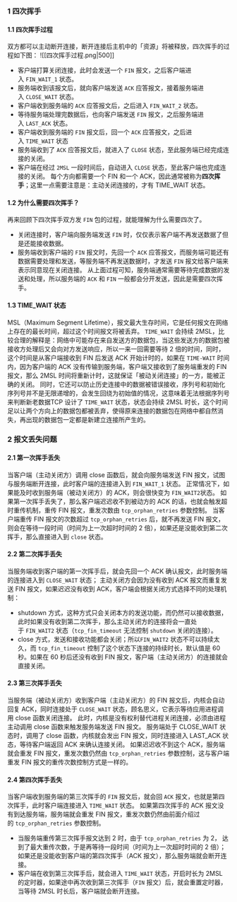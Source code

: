 ### 1 四次挥手
#### 1.1 四次挥手过程
双方都可以主动断开连接，断开连接后主机中的「资源」将被释放，四次挥手的过程如下图：
![[四次挥手过程.png|500]]
- 客户端打算关闭连接，此时会发送一个 `FIN` 报文，之后客户端进入 `FIN_WAIT_1` 状态。
- 服务端收到该报文后，就向客户端发送 `ACK` 应答报文，接着服务端进入 `CLOSE_WAIT` 状态。
- 客户端收到服务端的 `ACK` 应答报文后，之后进入 `FIN_WAIT_2` 状态。
- 等待服务端处理完数据后，也向客户端发送 `FIN` 报文，之后服务端进入 `LAST_ACK` 状态。
- 客户端收到服务端的 `FIN` 报文后，回一个 `ACK` 应答报文，之后进入 `TIME_WAIT` 状态
- 服务端收到了 `ACK` 应答报文后，就进入了 `CLOSE` 状态，至此服务端已经完成连接的关闭。
- 客户端在经过 `2MSL` 一段时间后，自动进入 `CLOSE` 状态，至此客户端也完成连接的关闭。
每个方向都需要一个 FIN 和一个 ACK，因此通常被称为**四次挥手**；这里一点需要注意是：主动关闭连接的，才有 TIME_WAIT 状态。
#### 1.2 为什么需要四次挥手？
再来回顾下四次挥手双方发 `FIN` 包的过程，就能理解为什么需要四次了。
- 关闭连接时，客户端向服务端发送 `FIN` 时，仅仅表示客户端不再发送数据了但是还能接收数据。
- 服务端收到客户端的 `FIN` 报文时，先回一个 `ACK` 应答报文，而服务端可能还有数据需要处理和发送，等服务端不再发送数据时，才发送 `FIN` 报文给客户端来表示同意现在关闭连接。
从上面过程可知，服务端通常需要等待完成数据的发送和处理，所以服务端的 `ACK` 和 `FIN` 一般都会分开发送，因此是需要四次挥手。
#### 1.3 TIME_WAIT 状态
MSL（Maximum Segment Lifetime），报文最大生存时间，它是任何报文在网络上存在的最长时间，超过这个时间报文将被丢弃。
`TIME_WAIT` 会持续 2MSL，比较合理的解释是：网络中可能存在来自发送方的数据包，当这些发送方的数据包被接收方处理后又会向对方发送响应，所以一来一回需要等待 2 倍的时间，同时，这个时间是从客户端接收到 FIN 后发送 ACK 开始计时的，如果在 `TIME-WAIT` 时间内，因为客户端的 ACK 没有传输到服务端，客户端又接收到了服务端重发的 FIN 报文，那么 2MSL 时间将重新计时，这就保证「被动关闭连接」的一方，能被正确的关闭。
同时，它还可以防止历史连接中的数据被错误接收，序列号和初始化序列号并不是无限递增的，会发生回绕为初始值的情况，这意味着无法根据序列号来判断新老数据TCP 设计了 `TIME_WAIT` 状态，状态会持续 2MSL 时长，这个时间足以让两个方向上的数据包都被丢弃，使得原来连接的数据包在网络中都自然消失，再出现的数据包一定都是新建立连接所产生的。
### 2 报文丢失问题
#### 2.1 第一次挥手丢失
当客户端（主动关闭方）调用 close 函数后，就会向服务端发送 FIN 报文，试图与服务端断开连接，此时客户端的连接进入到 `FIN_WAIT_1` 状态。
正常情况下，如果能及时收到服务端（被动关闭方）的 ACK，则会很快变为 `FIN_WAIT2`状态。
如果第一次挥手丢失了，那么客户端迟迟收不到被动方的 ACK 的话，也就会触发超时重传机制，重传 FIN 报文，重发次数由 `tcp_orphan_retries` 参数控制。
当客户端重传 FIN 报文的次数超过 `tcp_orphan_retries` 后，就不再发送 FIN 报文，则会在等待一段时间（时间为上一次超时时间的 2 倍），如果还是没能收到第二次挥手，那么直接进入到 `close` 状态。
#### 2.2 第二次挥手丢失
当服务端收到客户端的第一次挥手后，就会先回一个 ACK 确认报文，此时服务端的连接进入到 `CLOSE_WAIT` 状态；
主动关闭方会因为没有收到 ACK 报文而重复发送 FIN 报文，如果迟迟没有收到 ACK，客户端会根据关闭方式选择不同的处理机制：
- shutdown 方式，这种方式只会关闭本方的发送功能，而仍然可以接收数据，此时如果没有收到第二次挥手，那么主动关闭方的连接将会一直处于 `FIN_WAIT2` 状态（`tcp_fin_timeout` 无法控制 `shutdown` 关闭的连接）。
- close 方式，发送和接收功能都会关闭；所以`FIN_WAIT2` 状态不可以持续太久，而 `tcp_fin_timeout` 控制了这个状态下连接的持续时长，默认值是 60 秒。如果在 60 秒后还没有收到 FIN 报文，客户端（主动关闭方）的连接就会直接关闭。
#### 2.3 第三次挥手丢失
当服务端（被动关闭方）收到客户端（主动关闭方）的 FIN 报文后，内核会自动回复 ACK，同时连接处于 `CLOSE_WAIT` 状态，顾名思义，它表示等待应用进程调用 close 函数关闭连接。
此时，内核是没有权利替代进程关闭连接，必须由进程主动调用 close 函数来触发服务端发送 FIN 报文。
服务端处于 CLOSE_WAIT 状态时，调用了 close 函数，内核就会发出 FIN 报文，同时连接进入 LAST_ACK 状态，等待客户端返回 ACK 来确认连接关闭。
如果迟迟收不到这个 ACK，服务端就会重发 FIN 报文，重发次数仍然由 `tcp_orphan_retries` 参数控制，这与客户端重发 FIN 报文的重传次数控制方式是一样的。
#### 2.4 第四次挥手丢失
当客户端收到服务端的第三次挥手的 `FIN` 报文后，就会回 `ACK` 报文，也就是第四次挥手，此时客户端连接进入 `TIME_WAIT` 状态。
如果第四次挥手的 ACK 报文没有到达服务端，服务端就会重发 FIN 报文，重发次数仍然由前面介绍过的 `tcp_orphan_retries` 参数控制。
- 当服务端重传第三次挥手报文达到 2 时，由于 `tcp_orphan_retries` 为 2， 达到了最大重传次数，于是再等待一段时间（时间为上一次超时时间的 2 倍）；
  如果还是没能收到客户端的第四次挥手（ACK 报文），那么服务端就会断开连接。
- 客户端在收到第三次挥手后，就会进入 `TIME_WAIT` 状态，开启时长为 2MSL 的定时器，如果途中再次收到第三次挥手（`FIN` 报文）后，就会重置定时器，当等待 2MSL 时长后，客户端就会断开连接。